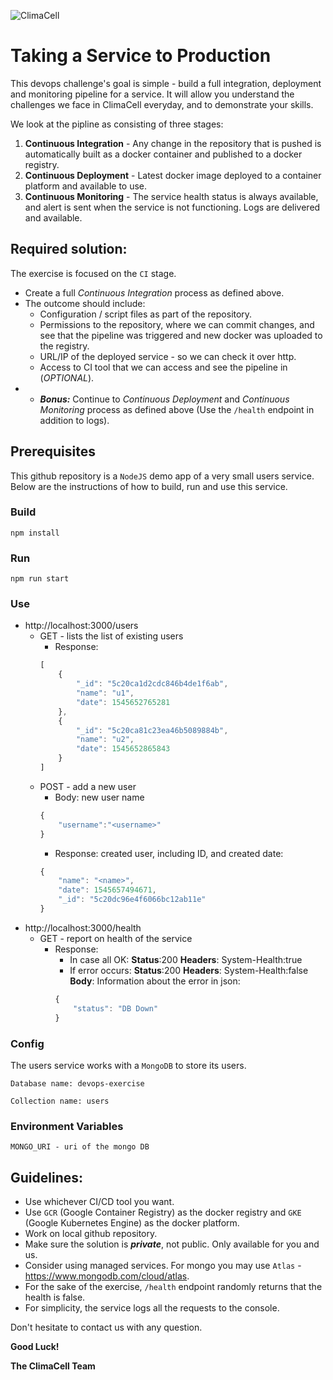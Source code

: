 ![ClimaCell](https://climacell.ussl.co/wp-content/uploads/2019/03/CC-logo-base-black-w_blue-icon-300.png "ClimaCell")

# Taking a Service to Production

This devops challenge's goal is simple - build a full integration, deployment and monitoring pipeline for a service. It will allow you understand the challenges we face in ClimaCell everyday, and to demonstrate your skills.

We look at the pipline as consisting of three stages:

1. **Continuous Integration** - Any change in the repository that is pushed is automatically built as a docker container and published to a docker registry.
2. **Continuous Deployment** - Latest docker image deployed to a container platform and available to use.
3. **Continuous Monitoring** - The service health status is always available, and alert is sent when the service is not functioning. Logs are delivered and available. 

## Required solution:

The exercise is focused on the `CI` stage.

* Create a full _Continuous Integration_ process as defined above. 
* The outcome should include:
   * Configuration / script files as part of the repository.
   * Permissions to the repository, where we can commit changes, and see that the pipeline was triggered and new docker was uploaded to the registry.
   * URL/IP of the deployed service - so we can check it over http.
   * Access to CI tool that we can access and see the pipeline in (*OPTIONAL*).
* * *__Bonus:__* Continue to _Continuous Deployment_ and _Continuous Monitoring_ process as defined above (Use the `/health` endpoint in addition to logs).

## Prerequisites

This github repository is a `NodeJS` demo app of a very small users service.
Below are the instructions of how to build, run and use this service.

### Build

   `npm install`

### Run
   
   `npm run start`

### Use

* http://localhost:3000/users
    * GET - lists the list of existing users
        * Response:
        ```javascript
        [
            {
                "_id": "5c20ca1d2cdc846b4de1f6ab",
                "name": "u1",
                "date": 1545652765281
            },
            {
                "_id": "5c20ca81c23ea46b5089884b",
                "name": "u2",
                "date": 1545652865843
            }
        ]
        ```
    * POST - add a new user
        * Body: new user name
        ```javascript
        {
            "username":"<username>"
        }
        ```
        * Response: created user, including ID, and created date:
        ```javascript
        {
            "name": "<name>",
            "date": 1545657494671,
            "_id": "5c20dc96e4f6066bc12ab11e"
        }
        ```
* http://localhost:3000/health
    * GET - report on health of the service
        * Response:
            * In case all OK:
            **Status**:200
            **Headers**: System-Health:true
            * If error occurs:
            **Status**:200
            **Headers**: System-Health:false
            **Body**: Information about the error in json:
            ```javascript
            {
                "status": "DB Down"
            }
            ```
### Config

The users service works with a `MongoDB` to store its users.

   `Database name: devops-exercise`

   `Collection name: users`

### Environment Variables

   `MONGO_URI - uri of the mongo DB`

## Guidelines:

* Use whichever CI/CD tool you want.
* Use `GCR` (Google Container Registry) as the docker registry and `GKE` (Google Kubernetes Engine) as the docker platform.
* Work on local github repository.
* Make sure the solution is *__private__*, not public. Only available for you and us.
* Consider using managed services. For mongo you may use `Atlas` - https://www.mongodb.com/cloud/atlas.
* For the sake of the exercise, `/health` endpoint randomly returns that the health is false.
* For simplicity, the service logs all the requests to the console.

Don't hesitate to contact us with any question.

**Good Luck!**

**The ClimaCell Team**

